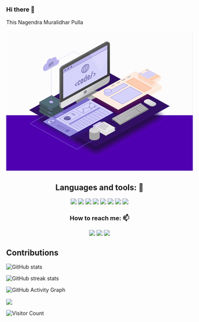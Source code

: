 ### Hi there 👋

This Nagendra Muralidhar Pulla

![](https://github.com/nag-murali/nag-murali/blob/main/images/web-development.gif)

<!-- <img src="/images/web_development.gif" /> -->


<h2 align="center">Languages and tools: 🧰</h2>

<div align="center">
<p>
  <img src="https://img.shields.io/badge/HTML5-E34F26?style=for-the-badge&logo=html5&logoColor=white" />
  <img src="https://img.shields.io/badge/CSS3-1572B6?style=for-the-badge&logo=css3&logoColor=white" />
  <img src="https://img.shields.io/badge/JavaScript-323330?style=for-the-badge&logo=javascript&logoColor=F7DF1E" />
  <img src="https://img.shields.io/badge/json-5E5C5C?style=for-the-badge&logo=json&logoColor=white" />
   <img src="https://img.shields.io/badge/MongoDB-4EA94B?style=for-the-badge&logo=mongodb&logoColor=white" />
  <img src=" https://img.shields.io/badge/redis-%23DD0031.svg?&style=for-the-badge&logo=redis&logoColor=white" />
    <img src="https://img.shields.io/badge/Node.js-339933?style=for-the-badge&logo=nodedotjs&logoColor=white" />

  <img src="https://img.shields.io/badge/React-20232A?style=for-the-badge&logo=react&logoColor=61DAFB" />
</p>
</div>

<h3 align="center">How to reach me: 📫</h3>
<div align="center" display="flex">
  <a target="_blank" href="https://www.linkedin.com/in/nagendra-muralidhar-pulla-0a836a21b/"> <img src="https://img.shields.io/badge/LinkedIn-0077B5?style=for-the-badge&logo=linkedin&logoColor=white" /></a>
  <a target="_blank" href="mailto: nagmurali96@gmail.com"><img src="https://img.shields.io/badge/Gmail-D14836?style=for-the-badge&logo=gmail&logoColor=white" /></a>
  <a target="_blank" href="https://github.com/nag-murali"><img src="https://img.shields.io/badge/GitHub-100000?style=for-the-badge&logo=github&logoColor=white" /></a>
</div>

## Contributions

<!--  <p align="center">
    <img alt="Aleem Alam's Github Stats" src="https://github-readme-stats.vercel.app/api?username=chamarthivamsidev&show_icons=true&count_private=true&theme=black&hide_border=true&bg_color=0D1117" />
 </p> -->
    
<p align="center">
  
![GitHub stats](https://github-readme-stats.vercel.app/api?username=nag-murali&show_icons=true) 
  
 </p>
 
 ![GitHub streak stats](https://github-readme-streak-stats.herokuapp.com/?user=nag-murali)

![GitHub Activity Graph](https://activity-graph.herokuapp.com/graph?username=nag-murali)

<img align="center" src="https://github-readme-stats.vercel.app/api/top-langs/?username=nag-murali&layout=compact&theme=vue&hide_border=true" />


 
![Visitor Count](https://profile-counter.glitch.me/{nag-murali}/count.svg)
<!--
**nag-murali/nag-murali** is a ✨ _special_ ✨ repository because its `README.md` (this file) appears on your GitHub profile.

Here are some ideas to get you started:

- 🔭 I’m currently working on ...
- 🌱 I’m currently learning ...
- 👯 I’m looking to collaborate on ...
- 🤔 I’m looking for help with ...
- 💬 Ask me about ...
- 📫 How to reach me: ...
- 😄 Pronouns: ...
- ⚡ Fun fact: ...
-->
